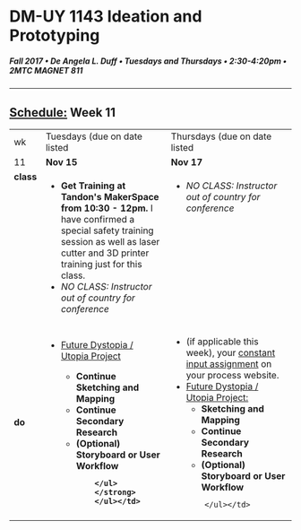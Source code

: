 # DM-UY 1143 Ideation and Prototyping
##### Fall 2017 • De Angela L. Duff • Tuesdays and Thursdays • 2:30-4:20pm • 2MTC MAGNET 811

---
## [Schedule:](schedule.md) Week 11


<table>
<tr>
<td>wk</td>
<td>Tuesdays (due on date listed</td>
<td>Thursdays (due on date listed</td>
</tr>
<tr>
  <td valign="top">11</td>
  <td valign="top" width="48%"><strong>Nov 15</strong></td>
  <td valign="top" width="48%"><strong>Nov 17</strong></td>
</tr>
<tr>
<td valign="top"><strong>class</strong></td>
<td valign="top">
<ul>
<li><strong>Get Training at Tandon's MakerSpace from 10:30 - 12pm.</strong> I have confirmed a special safety training session as well as laser cutter and 3D printer training just for this class.</li>
<li><i>NO CLASS: Instructor out of country for conference</i></li>
</ul>
 </td>

<!-- 2nd column class -->
<td valign="top" width="48%">
<ul>
<li><i>NO CLASS: Instructor out of country for conference</i></li>
</ul>
    </td>
</tr>


<tr>
<td><strong>do</strong></td>
<td>
<ul>
<li><a href="future.md">Future Dystopia / Utopia Project</a>
</li>
        <strong>
        <ul>
        <li>Continue Sketching and Mapping</li>
        <li>Continue Secondary Research</li>
        <li>(Optional) Storyboard or User Workflow</li>
        
        </ul>
        </strong>
        </ul></td>
<td><ul>
<li>(if applicable this week), your <a href="">constant input assignment</a> on your process website.</li>
<li><a href="future.md">Future Dystopia / Utopia Project:</a> 
        <strong>
        <ul>
        <li>Sketching and Mapping</li>
        <li>Continue Secondary Research</li>
        <li>(Optional) Storyboard or User Workflow</li>
        </strong>
       </ul>
     
        
        </ul></td>
</tr>
</table>










